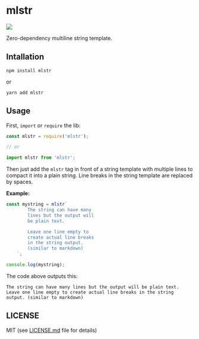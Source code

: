 # mlstr

[![](https://img.shields.io/npm/v/mlstr)](https://npmjs.com/package/mlstr)

Zero-dependency multiline string template.

## Intallation

    npm install mlstr

or

    yarn add mlstr

## Usage

First, `import` or `require` the lib:

```js
const mlstr = require('mlstr');

// or

import mlstr from 'mlstr';
```

Then just add the `mlstr` tag in front of a string template with multiple lines
to compact it into a plain string.
Line breaks in the string template are replaced by spaces.

**Example:**

```js
const mystring = mlstr`
        The string can have many
        lines but the output will
        be plain text.

        Leave one line empty to
        create actual line breaks
        in the string output.
        (similar to markdown)
    `;

console.log(mystring);
```

The code above outputs this:

```
The string can have many lines but the output will be plain text.
Leave one line empty to create actual line breaks in the string output. (similar to markdown)
```

## LICENSE

MIT (see [LICENSE.md](/license.txt) file for details)
